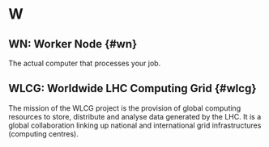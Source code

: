# W

## WN: Worker Node {#wn}

The actual computer that processes your job.

## WLCG: Worldwide LHC Computing Grid {#wlcg}

The mission of the WLCG project is the provision of global computing resources to store, distribute and analyse data generated
by the LHC. It is a global collaboration linking up national and international grid infrastructures (computing centres).
